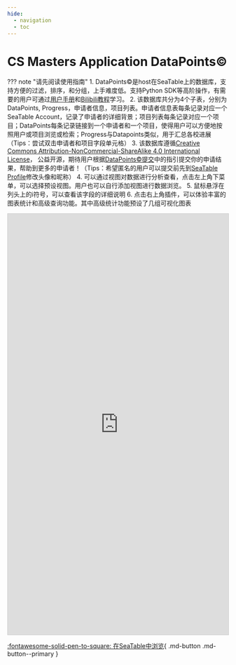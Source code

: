 ```yaml
---
hide:
  - navigation
  - toc
---
```


# CS Masters Application DataPoints&copy;

??? note "请先阅读使用指南"
       1. DataPoints&copy;是host在SeaTable上的数据库，支持方便的过滤，排序，和分组，上手难度低。支持Python SDK等高阶操作，有需要的用户可通过[用户手册](https://seatable.cn/help/)和[Bilibili教程](https://space.bilibili.com/1305719772?spm_id_from=333.337.search-card.all.click)学习。
       2. 该数据库共分为4个子表，分别为DataPoints, Progress，申请者信息，项目列表。申请者信息表每条记录对应一个SeaTable Account，记录了申请者的详细背景；项目列表每条记录对应一个项目；DataPoints每条记录链接到一个申请者和一个项目，使得用户可以方便地按照用户或项目浏览或检索；Progress与Datapoints类似，用于汇总各校进展（Tips：尝试双击申请者和项目字段单元格）
       3. 该数据库遵循[Creative Commons Attribution-NonCommercial-ShareAlike 4.0 International License](http://creativecommons.org/licenses/by-nc-sa/4.0/)， 公益开源，期待用户根据[DataPoints&copy;提交](datapoints_submit.md)中的指引提交你的申请结果，帮助到更多的申请者！（Tips：希望匿名的用户可以提交前先到[SeaTable Profile](https://cloud.seatable.cn/profile/)修改头像和昵称）
       4. 可以通过视图对数据进行分析查看，点击左上角下菜单，可以选择预设视图。用户也可以自行添加视图进行数据浏览。
       5. 鼠标悬浮在列头上的i符号，可以查看该字段的详细说明
       6. 点击右上角插件，可以体验丰富的图表统计和高级查询功能。其中高级统计功能预设了几组可视化图表

<iframe className="dtable-embed" src="https://cloud.seatable.cn/dtable/external-links/ff48695db50e48358d5b/" frameBorder="0" width="100%" height="960" style="background: transparent; border: 1px solid #ccc;"></iframe>

[:fontawesome-solid-pen-to-square: 在SeaTable中浏览](https://cloud.seatable.cn/dtable/external-links/ff48695db50e48358d5b/){ .md-button .md-button--primary }

